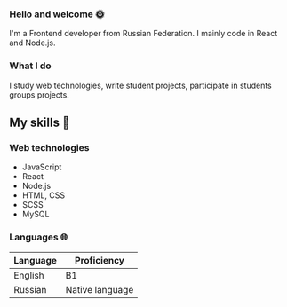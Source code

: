 ### Hello and welcome 🌞
I'm a Frontend developer from Russian Federation.
I mainly code in React and Node.js.

### What I do

I study web technologies, write student projects, participate in students groups projects.

## My skills 📜

### Web technologies

- JavaScript
- React
- Node.js
- HTML, CSS
- SCSS
- MySQL

### Languages 🌐

| Language      | Proficiency                                                               |
| ------------- | ------------------------------------------------------------------------- |
| English       | B1                                                                        |
| Russian       | Native language                                                           |

<!--
**anton2009danilov/anton2009danilov** is a ✨ _special_ ✨ repository because its `README.md` (this file) appears on your GitHub profile.

Here are some ideas to get you started:

- 🔭 I’m currently working on ...
- 🌱 I’m currently learning ...
- 👯 I’m looking to collaborate on ...
- 🤔 I’m looking for help with ...
- 💬 Ask me about ...
- 📫 How to reach me: ...
- 😄 Pronouns: ...
- ⚡ Fun fact: ...
-->
